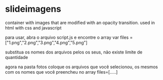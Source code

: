 # slideimagens
container with images that are modified with an opacity transition. used in html with css and javascript


para usar, abra o arquivo script.js e encontre o array
var files = ["1.png","2.png","3.png","4.png","5.png"]

substitua os nomes dos arquivos pelos os seus, não existe limite de quantidade

agora na pasta fotos coloque os arquivos que vocẽ selecionou, os mesmos com os nomes que você preencheu no array files=[.....]

